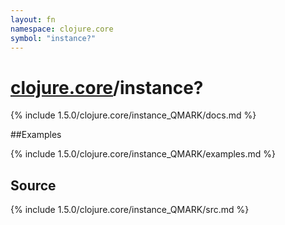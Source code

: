 ```yaml
---
layout: fn
namespace: clojure.core
symbol: "instance?"
---
```


# [clojure.core](../)/instance?

{% include 1.5.0/clojure.core/instance_QMARK/docs.md %}

##Examples

{% include 1.5.0/clojure.core/instance_QMARK/examples.md %}
## Source
{% include 1.5.0/clojure.core/instance_QMARK/src.md %}

